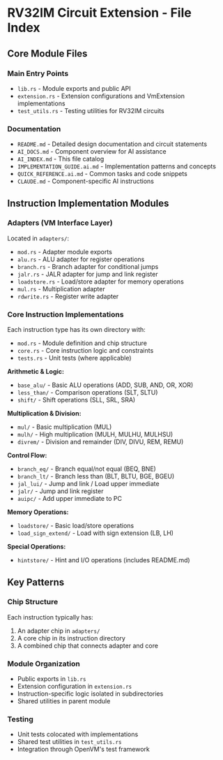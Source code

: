 # RV32IM Circuit Extension - File Index

## Core Module Files

### Main Entry Points
- `lib.rs` - Module exports and public API
- `extension.rs` - Extension configurations and VmExtension implementations
- `test_utils.rs` - Testing utilities for RV32IM circuits

### Documentation
- `README.md` - Detailed design documentation and circuit statements
- `AI_DOCS.md` - Component overview for AI assistance
- `AI_INDEX.md` - This file catalog
- `IMPLEMENTATION_GUIDE.ai.md` - Implementation patterns and concepts
- `QUICK_REFERENCE.ai.md` - Common tasks and code snippets
- `CLAUDE.md` - Component-specific AI instructions

## Instruction Implementation Modules

### Adapters (VM Interface Layer)
Located in `adapters/`:
- `mod.rs` - Adapter module exports
- `alu.rs` - ALU adapter for register operations
- `branch.rs` - Branch adapter for conditional jumps
- `jalr.rs` - JALR adapter for jump and link register
- `loadstore.rs` - Load/store adapter for memory operations
- `mul.rs` - Multiplication adapter
- `rdwrite.rs` - Register write adapter

### Core Instruction Implementations

Each instruction type has its own directory with:
- `mod.rs` - Module definition and chip structure
- `core.rs` - Core instruction logic and constraints
- `tests.rs` - Unit tests (where applicable)

**Arithmetic & Logic:**
- `base_alu/` - Basic ALU operations (ADD, SUB, AND, OR, XOR)
- `less_than/` - Comparison operations (SLT, SLTU)
- `shift/` - Shift operations (SLL, SRL, SRA)

**Multiplication & Division:**
- `mul/` - Basic multiplication (MUL)
- `mulh/` - High multiplication (MULH, MULHU, MULHSU)
- `divrem/` - Division and remainder (DIV, DIVU, REM, REMU)

**Control Flow:**
- `branch_eq/` - Branch equal/not equal (BEQ, BNE)
- `branch_lt/` - Branch less than (BLT, BLTU, BGE, BGEU)
- `jal_lui/` - Jump and link / Load upper immediate
- `jalr/` - Jump and link register
- `auipc/` - Add upper immediate to PC

**Memory Operations:**
- `loadstore/` - Basic load/store operations
- `load_sign_extend/` - Load with sign extension (LB, LH)

**Special Operations:**
- `hintstore/` - Hint and I/O operations (includes README.md)

## Key Patterns

### Chip Structure
Each instruction typically has:
1. An adapter chip in `adapters/`
2. A core chip in its instruction directory
3. A combined chip that connects adapter and core

### Module Organization
- Public exports in `lib.rs`
- Extension configuration in `extension.rs`
- Instruction-specific logic isolated in subdirectories
- Shared utilities in parent module

### Testing
- Unit tests colocated with implementations
- Shared test utilities in `test_utils.rs`
- Integration through OpenVM's test framework